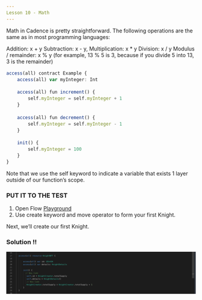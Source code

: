 ```yaml
---
Lesson 10 - Math
---
```


Math in Cadence is pretty straightforward. The following operations are the same as in most programming languages:

Addition: x + y
Subtraction: x - y,
Multiplication: x \* y
Division: x / y
Modulus / remainder: x % y (for example, 13 % 5 is 3, because if you divide 5 into 13, 3 is the remainder)

```jsx
access(all) contract Example {
    access(all) var myInteger: Int

    access(all) fun increment() {
        self.myInteger = self.myInteger + 1
    }

    access(all) fun decrement() {
        self.myInteger = self.myInteger - 1
    }

    init() {
        self.myInteger = 100
    }
}
```

Note that we use the self keyword to indicate a variable that exists 1 layer outside of our function’s scope.

### PUT IT TO THE TEST

1. Open Flow [Playground](https://play.flow.com/)
2. Use create keyword and move operator to form your first Knight.

Next, we’ll create our first Knight.

### Solution !!

![Alt text](image-10.png)
